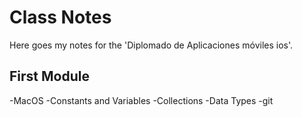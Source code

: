 # Class Notes

Here goes my notes for the 'Diplomado de Aplicaciones móviles ios'.

## First Module
-MacOS
-Constants and Variables
-Collections
-Data Types
-git
